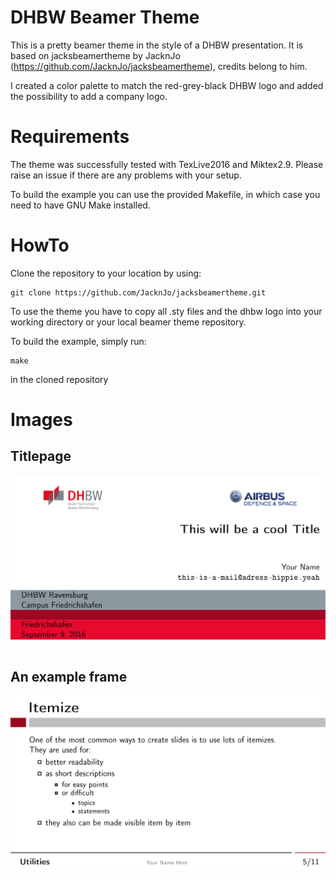 # DHBW Beamer Theme

This is a pretty beamer theme in the style of a DHBW presentation.
It is based on jacksbeamertheme by JacknJo (https://github.com/JacknJo/jacksbeamertheme), credits belong to him.

I created a color palette to match the red-grey-black DHBW logo and added the possibility to add a company logo.


# Requirements
The theme was successfully tested with TexLive2016 and Miktex2.9.
Please raise an issue if there are any problems with your setup.

To build the example you can use the provided Makefile, in which case you need to have GNU Make installed.


# HowTo
Clone the repository to your location by using:

    git clone https://github.com/JacknJo/jacksbeamertheme.git

To use the theme you have to copy all .sty files and the dhbw logo into your working directory or your local beamer theme repository.

To build the example, simply run:

	make 

in the cloned repository

# Images
## Titlepage
![alt text](images/titlepage.PNG?raw=true "Titlepage")

## An example frame
![alt text](images/frame.PNG?raw=true "Example Frame")


